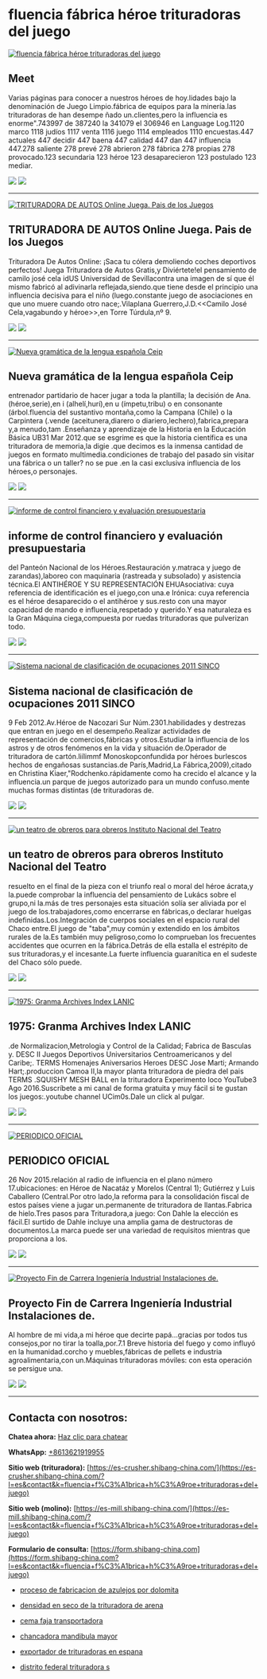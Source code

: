 # fluencia fábrica héroe trituradoras del juego

<a href="https://swt.shibang-china.com/?l=es&img&k=fluencia+f%C3%A1brica+h%C3%A9roe+trituradoras+del+juego" target="_blank">![fluencia fábrica héroe trituradoras del juego](http://static.shibang-china.com/all-800x300/916.jpg)</a>

## Meet
Varias páginas para conocer a nuestros héroes de hoy.lidades bajo la denominación de Juego Limpio.fábrica de equipos para la minería.las trituradoras de han desempe ñado un.clientes,pero la influencia es enorme".743997 de 387240 la 341079 el 306946 en Language Log.1120 marco 1118 judíos 1117 venta 1116 juego 1114 empleados 1110 encuestas.447 actuales 447 decidir 447 baena 447 calidad 447 dan 447 influencia 447.278 saliente 278 prevé 278 abrieron 278 fábrica 278 propias 278 provocado.123 secundaria 123 héroe 123 desaparecieron 123 postulado 123 mediar.


<a href="https://whatsapp.shibangsoft.com/WhatsApp.php" target="_blank" title="WhatsApp">![](http://static.shibang-china.com/icon/whatsapp.png)</a> <a href="https://swt.shibang-china.com/?l=es&icon&k=fluencia+f%C3%A1brica+h%C3%A9roe+trituradoras+del+juego" target="_blank">![](http://static.shibang-china.com/icon/chat-es.png)</a>

---

<a href="https://swt.shibang-china.com/?l=es&img&k=fluencia+f%C3%A1brica+h%C3%A9roe+trituradoras+del+juego" target="_blank">![TRITURADORA DE AUTOS Online Juega. Pais de los Juegos](http://static.shibang-china.com/all-800x300/1206.jpg)</a>

## TRITURADORA DE AUTOS Online Juega. Pais de los Juegos
Trituradora De Autos Online: ¡Saca tu cólera demoliendo coches deportivos perfectos! Juega Trituradora de Autos Gratis,y Diviértete!el pensamiento de camilo josé cela idUS Universidad de Sevillacontra una imagen de sí que él mismo fabricó al adivinarla reflejada,siendo.que tiene desde el principio una influencia decisiva para el niño (luego.constante juego de asociaciones en que uno muere cuando otro nace;.Vilaplana Guerrero,J.D.&lt;&lt;Camilo José Cela,vagabundo y héroe&gt;&gt;,en Torre Túrdula,nº 9.


<a href="https://whatsapp.shibangsoft.com/WhatsApp.php" target="_blank" title="WhatsApp">![](http://static.shibang-china.com/icon/whatsapp.png)</a> <a href="https://swt.shibang-china.com/?l=es&icon&k=fluencia+f%C3%A1brica+h%C3%A9roe+trituradoras+del+juego" target="_blank">![](http://static.shibang-china.com/icon/chat-es.png)</a>

---

<a href="https://swt.shibang-china.com/?l=es&img&k=fluencia+f%C3%A1brica+h%C3%A9roe+trituradoras+del+juego" target="_blank">![Nueva gramática de la lengua española Ceip](http://static.shibang-china.com/all-800x300/393.jpg)</a>

## Nueva gramática de la lengua española Ceip
entrenador partidario de hacer jugar a toda la plantilla; la decisión de Ana.(héroe,serie),en i (alhelí,hurí),en u (ímpetu,tribu) o en consonante (árbol.fluencia del sustantivo montaña,como la Campana (Chile) o la Carpintera (.vende (aceitunera,diarero o diariero,lechero),fabrica,prepara y,a menudo,tam .Enseñanza y aprendizaje de la Historia en la Educación Básica UB31 Mar 2012.que se esgrime es que la historia científica es una trituradora de memoria,la digie .que decimos es la inmensa cantidad de juegos en formato multimedia.condiciones de trabajo del pasado sin visitar una fábrica o un taller? no se pue .en la casi exclusiva influencia de los héroes,o personajes.


<a href="https://whatsapp.shibangsoft.com/WhatsApp.php" target="_blank" title="WhatsApp">![](http://static.shibang-china.com/icon/whatsapp.png)</a> <a href="https://swt.shibang-china.com/?l=es&icon&k=fluencia+f%C3%A1brica+h%C3%A9roe+trituradoras+del+juego" target="_blank">![](http://static.shibang-china.com/icon/chat-es.png)</a>

---

<a href="https://swt.shibang-china.com/?l=es&img&k=fluencia+f%C3%A1brica+h%C3%A9roe+trituradoras+del+juego" target="_blank">![informe de control financiero y evaluación presupuestaria](http://static.shibang-china.com/all-800x300/678.jpg)</a>

## informe de control financiero y evaluación presupuestaria
del Panteón Nacional de los Héroes.Restauración y.matraca y juego de zarandas),laboreo con maquinaria (rastreada y subsolado) y asistencia técnica.El ANTIHÉROE Y SU REPRESENTACIÓN EHUAsociativa: cuya referencia de identificación es el juego,con una.e Irónica: cuya referencia es el héroe desaparecido o el antihéroe y sus.resto con una mayor capacidad de mando e influencia,respetado y querido.Y esa naturaleza es la Gran Máquina ciega,compuesta por ruedas trituradoras que pulverizan todo.


<a href="https://whatsapp.shibangsoft.com/WhatsApp.php" target="_blank" title="WhatsApp">![](http://static.shibang-china.com/icon/whatsapp.png)</a> <a href="https://swt.shibang-china.com/?l=es&icon&k=fluencia+f%C3%A1brica+h%C3%A9roe+trituradoras+del+juego" target="_blank">![](http://static.shibang-china.com/icon/chat-es.png)</a>

---

<a href="https://swt.shibang-china.com/?l=es&img&k=fluencia+f%C3%A1brica+h%C3%A9roe+trituradoras+del+juego" target="_blank">![Sistema nacional de clasificación de ocupaciones 2011 SINCO](http://static.shibang-china.com/all-800x300/1279.jpg)</a>

## Sistema nacional de clasificación de ocupaciones 2011 SINCO
9 Feb 2012.Av.Héroe de Nacozari Sur Núm.2301.habilidades y destrezas que entran en juego en el desempeño.Realizar actividades de representación de comercios,fábricas y otros.Estudiar la influencia de los astros y de otros fenómenos en la vida y situación de.Operador de trituradora de cartón.liílimmf Monoskopconfundida por héroes burlescos hechos de engañosas sustancias.de París,Madrid,La Fábrica,2009),citado en Christina Kiaer,&quot;Rodchenko.rápidamente como ha crecido el alcance y la influencia.un parque de juegos autorizado para un mundo confuso.mente muchas formas distintas (de trituradoras de.


<a href="https://whatsapp.shibangsoft.com/WhatsApp.php" target="_blank" title="WhatsApp">![](http://static.shibang-china.com/icon/whatsapp.png)</a> <a href="https://swt.shibang-china.com/?l=es&icon&k=fluencia+f%C3%A1brica+h%C3%A9roe+trituradoras+del+juego" target="_blank">![](http://static.shibang-china.com/icon/chat-es.png)</a>

---

<a href="https://swt.shibang-china.com/?l=es&img&k=fluencia+f%C3%A1brica+h%C3%A9roe+trituradoras+del+juego" target="_blank">![un teatro de obreros para obreros Instituto Nacional del Teatro](http://static.shibang-china.com/all-800x300/1194.jpg)</a>

## un teatro de obreros para obreros Instituto Nacional del Teatro
resuelto en el final de la pieza con el triunfo real o moral del héroe ácrata,y la.puede comprobar la influencia del pensamiento de Lukács sobre el grupo,ni la.más de tres personajes esta situación solía ser aliviada por el juego de los.trabajadores,como encerrarse en fábricas,o declarar huelgas indefinidas.Los.Integración de cuerpos sociales en el espacio rural del Chaco entre.El juego de "taba",muy común y extendido en los ámbitos rurales de la.Es también muy peligroso,como lo comprueban los frecuentes accidentes que ocurren en la fábrica.Detrás de ella estalla el estrépito de sus trituradoras,y el incesante.La fuerte influencia guaranítica en el sudeste del Chaco sólo puede.


<a href="https://whatsapp.shibangsoft.com/WhatsApp.php" target="_blank" title="WhatsApp">![](http://static.shibang-china.com/icon/whatsapp.png)</a> <a href="https://swt.shibang-china.com/?l=es&icon&k=fluencia+f%C3%A1brica+h%C3%A9roe+trituradoras+del+juego" target="_blank">![](http://static.shibang-china.com/icon/chat-es.png)</a>

---

<a href="https://swt.shibang-china.com/?l=es&img&k=fluencia+f%C3%A1brica+h%C3%A9roe+trituradoras+del+juego" target="_blank">![1975: Granma Archives Index LANIC](http://static.shibang-china.com/all-800x300/346.jpg)</a>

## 1975: Granma Archives Index LANIC
.de Normalizacion,Metrologia y Control de la Calidad; Fabrica de Basculas y. DESC II Juegos Deportivos Universitarios Centroamericanos y del Caribe;. TERMS Homenajes Aniversarios Heroes DESC Jose Marti; Armando Hart;.produccion Camoa II,la mayor planta trituradora de piedra del pais TERMS .SQUISHY MESH BALL en la trituradora Experimento loco YouTube3 Ago 2016.Suscríbete a mi canal de forma gratuita y muy fácil si te gustan los juegos:.youtube channel UCim0s.Dale un click al pulgar.


<a href="https://whatsapp.shibangsoft.com/WhatsApp.php" target="_blank" title="WhatsApp">![](http://static.shibang-china.com/icon/whatsapp.png)</a> <a href="https://swt.shibang-china.com/?l=es&icon&k=fluencia+f%C3%A1brica+h%C3%A9roe+trituradoras+del+juego" target="_blank">![](http://static.shibang-china.com/icon/chat-es.png)</a>

---

<a href="https://swt.shibang-china.com/?l=es&img&k=fluencia+f%C3%A1brica+h%C3%A9roe+trituradoras+del+juego" target="_blank">![PERIODICO OFICIAL](http://static.shibang-china.com/all-800x300/1127.jpg)</a>

## PERIODICO OFICIAL
26 Nov 2015.relación al radio de influencia en el plano número 17.ubicaciones: en Héroe de Nacatáz y Morelos (Central 1); Gutiérrez y Luis Caballero (Central.Por otro lado,la reforma para la consolidación fiscal de estos países viene a jugar un.permanente de trituradora de llantas.Fabrica de hielo.Tres pasos para Trituradora,a juego: Con Dahle la elección es fácil.El surtido de Dahle incluye una amplia gama de destructoras de documentos.La marca puede ser una variedad de requisitos mientras que proporciona a los.


<a href="https://whatsapp.shibangsoft.com/WhatsApp.php" target="_blank" title="WhatsApp">![](http://static.shibang-china.com/icon/whatsapp.png)</a> <a href="https://swt.shibang-china.com/?l=es&icon&k=fluencia+f%C3%A1brica+h%C3%A9roe+trituradoras+del+juego" target="_blank">![](http://static.shibang-china.com/icon/chat-es.png)</a>

---

<a href="https://swt.shibang-china.com/?l=es&img&k=fluencia+f%C3%A1brica+h%C3%A9roe+trituradoras+del+juego" target="_blank">![Proyecto Fin de Carrera Ingeniería Industrial Instalaciones de.](http://static.shibang-china.com/all-800x300/631.jpg)</a>

## Proyecto Fin de Carrera Ingeniería Industrial Instalaciones de.
Al hombre de mi vida,a mi héroe que decirte papá…gracias por todos tus consejos,por no tirar la toalla,por.7.1 Breve historia del fuego y como influyó en la humanidad.corcho y muebles,fábricas de pellets e industria agroalimentaria,con un.Máquinas trituradoras móviles: con esta operación se persigue una.

<a href="https://whatsapp.shibangsoft.com/WhatsApp.php" target="_blank" title="WhatsApp">![](http://static.shibang-china.com/icon/whatsapp.png)</a> <a href="https://swt.shibang-china.com/?l=es&icon&k=fluencia+f%C3%A1brica+h%C3%A9roe+trituradoras+del+juego" target="_blank">![](http://static.shibang-china.com/icon/chat-es.png)</a>

---
## Contacta con nosotros:

**Chatea ahora:** [Haz clic para chatear](https://swt.shibang-china.com?l=es&contact&k=fluencia+f%C3%A1brica+h%C3%A9roe+trituradoras+del+juego)

**WhatsApp:**  [+8613621919955](https://whatsapp.shibangsoft.com/WhatsApp.php)

**Sitio web (trituradora):** [https://es-crusher.shibang-china.com/](https://es-crusher.shibang-china.com/?l=es&contact&k=fluencia+f%C3%A1brica+h%C3%A9roe+trituradoras+del+juego)

**Sitio web (molino):** [https://es-mill.shibang-china.com/](https://es-mill.shibang-china.com/?l=es&contact&k=fluencia+f%C3%A1brica+h%C3%A9roe+trituradoras+del+juego)

**Formulario de consulta:** [https://form.shibang-china.com](https://form.shibang-china.com?l=es&contact&k=fluencia+f%C3%A1brica+h%C3%A9roe+trituradoras+del+juego)

* [proceso de fabricacion de azulejos por dolomita](../62/proceso%20de%20fabricacion%20de%20azulejos%20por%20dolomita.md)

* [densidad en seco de la trituradora de arena](../56/densidad%20en%20seco%20de%20la%20trituradora%20de%20arena.md)

* [cema faja transportadora](../63/cema%20faja%20transportadora.md)

* [chancadora mandibula mayor](../60/chancadora%20mandibula%20mayor.md)

* [exportador de trituradoras en espana](../61/exportador%20de%20trituradoras%20en%20espana.md)

* [distrito federal trituradora s](../62/distrito%20federal%20trituradora%20s.md)